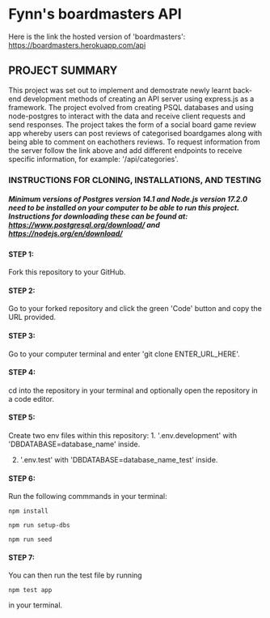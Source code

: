 # Fynn's boardmasters API

Here is the link the hosted version of 'boardmasters': https://boardmasters.herokuapp.com/api

## PROJECT SUMMARY

This project was set out to implement and demostrate newly learnt back-end development methods of creating an API server using express.js as a framework. The project evolved from creating PSQL databases and using node-postgres to interact with the data and receive client requests and send responses. The project takes the form of a social board game review app whereby users can post reviews of categorised boardgames along with being able to comment on eachothers reviews. To request information from the server follow the link above and add different endpoints to receive specific information, for example: '/api/categories'.

### INSTRUCTIONS FOR CLONING, INSTALLATIONS, AND TESTING

##### Minimum versions of Postgres version 14.1 and Node.js version 17.2.0 need to be installed on your computer to be able to run this project. Instructions for downloading these can be found at: https://www.postgresql.org/download/ and https://nodejs.org/en/download/

#### STEP 1:
Fork this repository to your GitHub.

#### STEP 2: 
Go to your forked repository and click the green 'Code' button and copy the URL provided.

#### STEP 3: 
Go to your computer terminal and enter 'git clone ENTER_URL_HERE'.

#### STEP 4: 
cd into the repository in your terminal and optionally open the repository in a code editor.

#### STEP 5: 
Create two env files within this repository: 1. '.env.development' with 'DBDATABASE=database_name' inside.  

2. '.env.test' with 'DBDATABASE=database_name_test' inside.

#### STEP 6: 
Run the following commmands in your terminal: 
```
npm install
```
```
npm run setup-dbs 
```
```
npm run seed
```

#### STEP 7: 
You can then run the test file by running 
```
npm test app
```
in your terminal.
